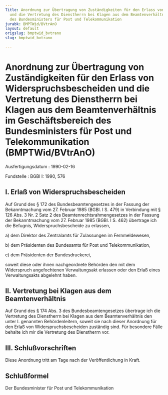 ```yaml
---
Title: Anordnung zur Übertragung von Zuständigkeiten für den Erlass von Widerspruchsbescheiden
  und die Vertretung des Dienstherrn bei Klagen aus dem Beamtenverhältnis im Geschäftsbereich
  des Bundesministers für Post und Telekommunikation
jurabk: BMPTWid/BVtrAnO
layout: default
origslug: bmptwid_bvtrano
slug: bmptwid_bvtrano

---
```


# Anordnung zur Übertragung von Zuständigkeiten für den Erlass von Widerspruchsbescheiden und die Vertretung des Dienstherrn bei Klagen aus dem Beamtenverhältnis im Geschäftsbereich des Bundesministers für Post und Telekommunikation (BMPTWid/BVtrAnO)

Ausfertigungsdatum
:   1990-02-16

Fundstelle
:   BGBl I: 1990, 576



## I. Erlaß von Widerspruchsbescheiden

Auf Grund des § 172 des Bundesbeamtengesetzes in der Fassung der Bekanntmachung vom 27. Februar 1985 (BGBl. I S. 479) in Verbindung mit § 126 Abs. 3 Nr. 2 Satz 2 des Beamtenrechtsrahmengesetzes in der Fassung der Bekanntmachung vom 27. Februar 1985 (BGBl. I S. 462) übertrage ich die Befugnis, Widerspruchsbescheide zu erlassen,

a)  dem Direktor des Zentralamts für Zulassungen im Fernmeldewesen,


b)  dem Präsidenten des Bundesamts für Post und Telekommunikation,


c)  dem Präsidenten der Bundesdruckerei,



soweit diese oder ihnen nachgeordnete Behörden den mit dem Widerspruch angefochtenen Verwaltungsakt erlassen oder den Erlaß eines Verwaltungsakts abgelehnt haben.


## II. Vertretung bei Klagen aus dem Beamtenverhältnis

Auf Grund des § 174 Abs. 3 des Bundesbeamtengesetzes übertrage ich die Vertretung des Dienstherrn bei Klagen aus dem Beamtenverhältnis den unter I. genannten Behördenleitern, soweit sie nach dieser Anordnung für den Erlaß von Widerspruchsbescheiden zuständig sind. Für besondere Fälle behalte ich mir die Vertretung des Dienstherrn vor.


## III. Schlußvorschriften

Diese Anordnung tritt am Tage nach der Veröffentlichung in Kraft.


## Schlußformel

Der Bundesminister für Post und Telekommunikation


